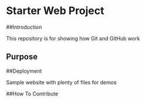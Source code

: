# Starter Web Project

##Introduction

This repository is for showing how Git and GitHub work

## Purpose

##Deployment

Sample website with plenty of files for demos

##How To Contribute